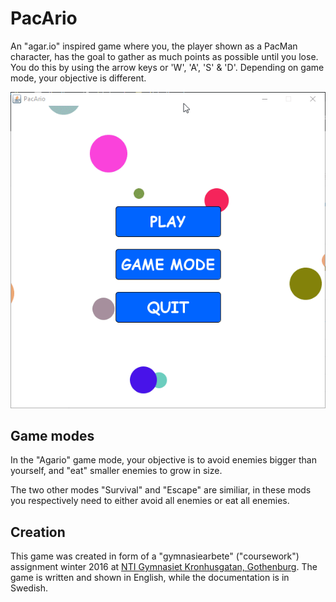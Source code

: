 # PacArio
An "agar.io" inspired game where you, the player shown as a PacMan character, has the goal to gather as much points as possible until you lose. You do this by using the arrow keys or 'W', 'A', 'S' & 'D'. Depending on game mode, your objective is different.

![Alt text](PacArio.gif?raw=true "Preview")

## Game modes
In the "Agario" game mode, your objective is to avoid enemies bigger than yourself, and "eat" smaller enemies to grow in size.

The two other modes "Survival" and "Escape" are similiar, in these mods you respectively need to either avoid all enemies or eat all enemies.

## Creation
This game was created in form of a "gymnasiearbete" ("coursework") assignment winter 2016 at [NTI Gymnasiet Kronhusgatan, Gothenburg](http://www.ntigymnasiet.se/goteborg/teknikprogrammet/). The game is written and shown in English, while the documentation is in Swedish.
